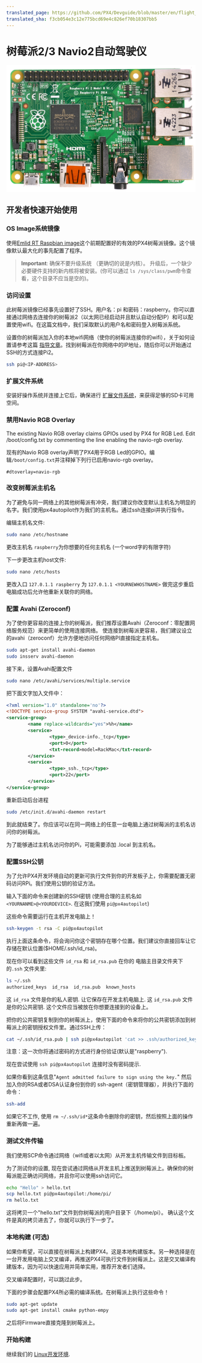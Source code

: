 ```yaml
---
translated_page: https://github.com/PX4/Devguide/blob/master/en/flight_controller/raspberry_pi.md
translated_sha: f3cb054e3c12e775bcd69e4c826ef70b18307bb5
---
```



# 树莓派2/3 Navio2自动驾驶仪

![](../../assets/hardware/hardware-rpi2.jpg)

## 开发者快速开始使用

### OS Image系统镜像

  使用[Emlid RT Raspbian image](http://docs.emlid.com/navio/Downloads/Real-time-Linux-RPi2/)这个前期配置好的有效的PX4树莓派镜像。这个镜像默认最大化的事先配置了程序。

> **Important**: 确保不要升级系统 （更确切的说是内核）。 升级后，一个缺少必要硬件支持的新内核将被安装。(你可以通过 `ls /sys/class/pwm`命令查看，这个目录不应当是空的)。

### 访问设置
此树莓派镜像已经事先设置好了SSH。用户名：pi 和密码：raspberry。你可以直接通过网络去连接你的树莓派2（以太网已经启动并且默认自动分配IP）和可以配置使用wifi。在这篇文档中，我们采取默认的用户名和密码登入树莓派系统。

设置你的树莓派加入你的本地wifi网络（使你的树莓派连接你的wifi），关于如何设置请参考这篇
 [指导文章](https://www.raspberrypi.org/documentation/configuration/wireless/wireless-cli.md)。找到树莓派在你网络中的IP地址，随后你可以开始通过SSH的方式连接Pi2。

<div class="host-code"></div>

```sh
ssh pi@<IP-ADDRESS>
```

### 扩展文件系统

安装好操作系统并连接上它后，确保进行 [扩展文件系统](https://www.raspberrypi.org/documentation/configuration/raspi-config.md)，来获得足够的SD卡可用空间。


### 禁用Navio RGB Overlay

The existing Navio RGB overlay claims GPIOs used by PX4 for RGB Led. Edit /boot/config.txt by commenting the line enabling the navio-rgb overlay.

现有的Navio RGB overlay声明了PX4用于RGB Led的GPIO。编辑` /boot/config.txt `并注释掉下列行已启用navio-rgb overlay。

```shell
#dtoverlay=navio-rgb
```


### 改变树莓派主机名
为了避免与同一网络上的其他树莓派有冲突，我们建议你改变默认主机名为明显的名字。我们使用px4autopilot作为我们的主机名。通过ssh连接pi并执行指令。

编辑主机名文件:

```sh
sudo nano /etc/hostname
```

更改主机名 ```raspberry```为你想要的任何主机名  (一个word字的有限字符)

下一步更改主机host文件:

```sh
sudo nano /etc/hosts
```

更改入口 ```127.0.1.1 raspberry``` 为 ```127.0.1.1 <YOURNEWHOSTNAME>```
做完这步重启电脑成功后允许他重新关联你的网络。

### 配置 Avahi (Zeroconf)
为了使你更容易的连接上你的树莓派，我们推荐设置Avahi（Zeroconf：零配置网络服务规范）来更简单的使用连接网络。
使连接到树莓派更容易，我们建议设立的avahi（zeroconf）允许方便地访问任何网络PI直接指定主机名。

```sh
sudo apt-get install avahi-daemon
sudo insserv avahi-daemon
```

接下来，设置Avahi配置文件

```sh
sudo nano /etc/avahi/services/multiple.service
```

把下面文字加入文件中：

```xml
<?xml version="1.0" standalone='no'?>
<!DOCTYPE service-group SYSTEM "avahi-service.dtd">
<service-group>
        <name replace-wildcards="yes">%h</name>
        <service>
                <type>_device-info._tcp</type>
                <port>0</port>
                <txt-record>model=RackMac</txt-record>
        </service>
        <service>
                <type>_ssh._tcp</type>
                <port>22</port>
        </service>
</service-group>
```

重新启动后台进程


```sh
sudo /etc/init.d/avahi-daemon restart
```

到此就结束了。你应该可以在同一网络上的任意一台电脑上通过树莓派的主机名访问你的树莓派。 

<aside class="tip">
为了能够通过主机名访问你的Pi，可能需要添加 .local 到主机名。
</aside>

### 配置SSH公钥

为了允许PX4开发环境自动的更新可执行文件到你的开发板子上，你需要配置无密码访问RPi。我们使用公钥的验证方法。

输入下面的命令来创建新的SSH密钥 (使用合理的主机名如 ```<YOURNANME>@<YOURDEVICE>```.  在这我们使用 ```pi@px4autopilot```)

这些命令需要运行在主机开发电脑上！


<div class="host-code"></div>

```sh
ssh-keygen -t rsa -C pi@px4autopilot
```

执行上面这条命令，将会询问你这个密钥存在哪个位置。我们建议你直接回车让它存储在默认位置($HOME/.ssh/id_rsa)。


现在你可以看到这些文件 ```id_rsa``` 和 ```id_rsa.pub``` 在你的 电脑主目录文件夹下的```.ssh``` 文件夹里:

<div class="host-code"></div>

```sh
ls ~/.ssh
authorized_keys  id_rsa  id_rsa.pub  known_hosts
```

这 ```id_rsa``` 文件是你的私人密钥. 让它保存在开发主机电脑上.
这 ```id_rsa.pub``` 文件是你的公共密钥. 这个文件应当被放在你想要连接到的设备上。

把你的公共密钥复制到你的树莓派上，使用下面的命令来将你的公共密钥添加到树莓派上的密钥授权文件里。通过SSH上传：

<div class="host-code"></div>

```sh
cat ~/.ssh/id_rsa.pub | ssh pi@px4autopilot 'cat >> .ssh/authorized_keys'
```

注意：这一次你将通过密码的方式进行身份验证(默认是"raspberry").

现在尝试使用 ```ssh pi@px4autopilot``` 连接时没有密码提示.

如果你看到这条信息"```Agent admitted failure to sign using the key.```" 然后加入你的RSA或者DSA认证身份到你的 ssh-agent（密钥管理器），并执行下面的命令：

<div class="host-code"></div>

```sh
ssh-add
```

如果它不工作, 使用 ```rm ~/.ssh/id*```这条命令删除你的密钥，然后按照上面的操作重新再做一遍。

### 测试文件传输

我们使用SCP命令通过网络（wifi或者以太网）从开发主机传输文件到目标板。

为了测试你的设置, 现在尝试通过网络从开发主机上推送到树莓派上。确保你的树莓派能正确访问网络，并且你可以使用ssh访问它。

<div class="host-code"></div>

```sh
echo "Hello" > hello.txt
scp hello.txt pi@px4autopilot:/home/pi/
rm hello.txt
```

这将拷贝一个"hello.txt"文件到你树莓派的用户目录下（/home/pi）。
确认这个文件是真的拷贝进去了，你就可以执行下一步了。

### 本地构建 (可选)

如果你希望，可以直接在树莓派上构建PX4。这是本地构建版本。另一种选择是在一台开发用电脑上交叉编译，再推送PX4可执行文件到树莓派上。这是交叉编译构建版本，因为可以快速应用并简单实用，推荐开发者们选择。

交叉编译配置时，可以跳过此步。

下面的步骤会配置PX4所必需的编译系统。在树莓派上执行这些命令！

```sh
sudo apt-get update
sudo apt-get install cmake python-empy
```

之后将Firmware直接克隆到树莓派上。

### 开始构建

继续我们的 [Linux开发环境](../setup/dev_env_linux.md).
